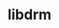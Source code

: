 ---
title: "libdrm"
layout: cache
categories: [package, develop-2025-04-27]
meta: {"compilers": ["gcc@11.1.0", "gcc@11.4.0", "gcc@13.2.0"], "num_specs": 6, "num_specs_by_stack": {"data-vis-sdk": 1, "e4s": 2, "hep": 1, "ml-linux-x86_64-rocm": 2, "root": 6}, "oss": ["ubuntu20.04", "ubuntu22.04", "ubuntu24.04"], "platforms": ["linux"], "stacks": ["data-vis-sdk", "e4s", "hep", "ml-linux-x86_64-rocm", "root"], "targets": ["x86_64_v3"], "versions": ["2.4.124"]}
spec_details: [{"compiler": "gcc@13.2.0", "hash": "c5wx4plaqj7aex4d5yhesuhb7akfkjix", "os": "ubuntu24.04", "platform": "linux", "size": "-", "stacks": ["ml-linux-x86_64-rocm", "root"], "target": "x86_64_v3", "variants": ["build_system=meson", "buildtype=release", "default_library:=shared", "~docs", "~strip"], "versions": ["2.4.124"]}, {"compiler": "gcc@11.4.0", "hash": "cbsm5k73yn4vfysbml6wukyzbp7wshxv", "os": "ubuntu22.04", "platform": "linux", "size": "-", "stacks": ["hep", "root"], "target": "x86_64_v3", "variants": ["build_system=meson", "buildtype=release", "default_library:=shared", "~docs", "~strip"], "versions": ["2.4.124"]}, {"compiler": "gcc@11.1.0", "hash": "k32dik4f6ucmkskmqke5jxlyn3kdhsqc", "os": "ubuntu20.04", "platform": "linux", "size": "-", "stacks": ["data-vis-sdk", "root"], "target": "x86_64_v3", "variants": ["build_system=meson", "buildtype=release", "default_library:=shared", "~docs", "~strip"], "versions": ["2.4.124"]}, {"compiler": "gcc@11.4.0", "hash": "kuze5oxocyk2tfsrpciwyli66xgcdgxw", "os": "ubuntu22.04", "platform": "linux", "size": "-", "stacks": ["e4s", "root"], "target": "x86_64_v3", "variants": ["build_system=meson", "buildtype=release", "default_library:=shared", "~docs", "~strip"], "versions": ["2.4.124"]}, {"compiler": "gcc@13.2.0", "hash": "pbedfpdrhhegfo2zztpf5ymwnnkntwqu", "os": "ubuntu24.04", "platform": "linux", "size": "-", "stacks": ["ml-linux-x86_64-rocm", "root"], "target": "x86_64_v3", "variants": ["build_system=meson", "buildtype=release", "default_library:=shared", "~docs", "~strip"], "versions": ["2.4.124"]}, {"compiler": "gcc@11.4.0", "hash": "syf5b56m7pge7kf75vidqa6qchtqdkje", "os": "ubuntu22.04", "platform": "linux", "size": "-", "stacks": ["e4s", "root"], "target": "x86_64_v3", "variants": ["build_system=meson", "buildtype=release", "default_library:=shared", "~docs", "~strip"], "versions": ["2.4.124"]}]
---